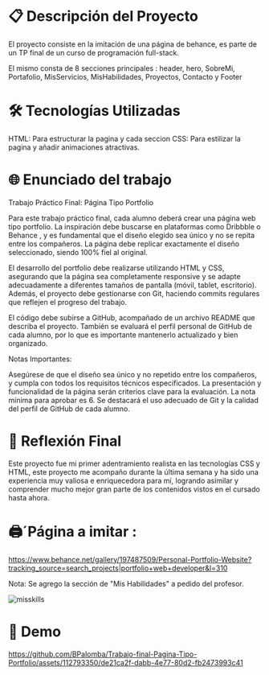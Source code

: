 <h1> 📋 Descripción del Proyecto </h1>

El proyecto consiste en la imitación de una página de behance, es parte de un TP final de un curso de programación full-stack.

El mismo consta de 8 secciones principales : header, hero, SobreMi, Portafolio, MisServicios, MisHabilidades, Proyectos, Contacto y Footer


<h1> 🛠️ Tecnologías Utilizadas </h1>

HTML: Para estructurar la pagina y cada seccion
CSS: Para estilizar la pagina y añadir animaciones atractivas.



<h1> 🌐 Enunciado del trabajo </h1>

Trabajo Práctico Final: Página Tipo Portfolio

Para este trabajo práctico final, cada alumno deberá crear una página web tipo portfolio. La inspiración debe buscarse en plataformas como Dribbble o Behance , y es fundamental que el diseño elegido sea único y no se repita entre los compañeros. La página debe replicar exactamente el diseño seleccionado, siendo 100% fiel al original.

El desarrollo del portfolio debe realizarse utilizando HTML y CSS, asegurando que la página sea completamente responsive y se adapte adecuadamente a diferentes tamaños de pantalla (móvil, tablet, escritorio). Además, el proyecto debe gestionarse con Git, haciendo commits regulares que reflejen el progreso del trabajo.

El código debe subirse a GitHub, acompañado de un archivo README que describa el proyecto. También se evaluará el perfil personal de GitHub de cada alumno, por lo que es importante mantenerlo actualizado y bien organizado.

Notas Importantes:

Asegúrese de que el diseño sea único y no repetido entre los compañeros, y cumpla con todos los requisitos técnicos especificados. La presentación y funcionalidad de la página serán criterios clave para la evaluación. La nota mínima para aprobar es 6. Se destacará el uso adecuado de Git y la calidad del perfil de GitHub de cada alumno.



<h1>📝 Reflexión Final </h1>

Este proyecto fue mi primer adentramiento realista en las tecnologías CSS y HTML, este proyecto me acompaño durante la última semana y ha sido una experiencia muy valiosa e enriquecedora para mí, logrando asimilar y comprender mucho mejor gran parte de los contenidos vistos en el cursado hasta ahora.



<h1> 🖨´Página a imitar : </h1>

https://www.behance.net/gallery/197487509/Personal-Portfolio-Website?tracking_source=search_projects|portfolio+web+developer&l=310

Nota: Se agrego la sección de "Mis Habilidades" a pedido del profesor.


![misskills](https://github.com/BPalomba/Trabajo-final-Pagina-Tipo-Portfolio/assets/112793350/53b3dd08-2ed3-46f6-a1c6-c95be4c2fd31)


<h1>🎁 Demo</h1>


https://github.com/BPalomba/Trabajo-final-Pagina-Tipo-Portfolio/assets/112793350/de21ca2f-dabb-4e77-80d2-fb2473993c41


